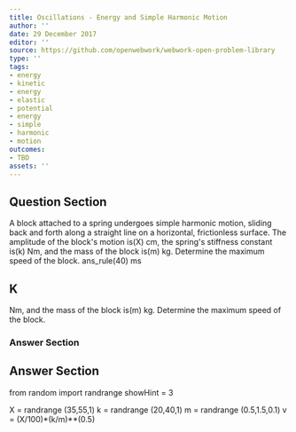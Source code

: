 ```yaml
---
title: Oscillations - Energy and Simple Harmonic Motion
author: ''
date: 29 December 2017
editor: ''
source: https://github.com/openwebwork/webwork-open-problem-library
type: ''
tags:
- energy
- kinetic
- energy
- elastic
- potential
- energy
- simple
- harmonic
- motion
outcomes:
- TBD
assets: ''
---
```


## Question Section 

A block attached to a spring undergoes simple harmonic motion, sliding back and forth along a straight line on a horizontal, frictionless surface. The amplitude of the block's motion is(X) cm, the spring's stiffness constant is(k) Nm, and the mass of the block is(m) kg. Determine the maximum speed of the block.
ans_rule(40) ms

## K
Nm, and the mass of the block is(m) kg. Determine the maximum speed of the block.
### Answer Section


## Answer Section

from random import randrange
showHint = 3

X = randrange (35,55,1)
k = randrange (20,40,1)
m = randrange (0.5,1.5,0.1)
v = (X/100)*(k/m)**(0.5)